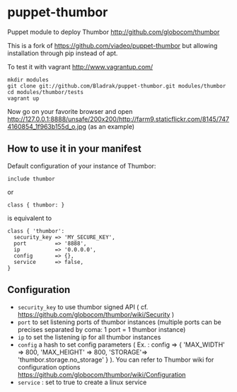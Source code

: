 puppet-thumbor
==============

Puppet module to deploy Thumbor http://github.com/globocom/thumbor

This is a fork of https://github.com/viadeo/puppet-thumbor but allowing installation through pip instead of apt.

To test it with vagrant http://www.vagrantup.com/

```
mkdir modules
git clone git://github.com/Bladrak/puppet-thumbor.git modules/thumbor
cd modules/thumbor/tests
vagrant up
```

Now go on your favorite browser and open http://127.0.0.1:8888/unsafe/200x200/http://farm9.staticflickr.com/8145/7474160854_1f963b155d_o.jpg (as an example)

How to use it in your manifest
------------------------------

Default configuration of your instance of Thumbor:
```
include thumbor
```

or

```
class { thumbor: }
```

is equivalent to

```
class { 'thumbor':
  security_key => 'MY_SECURE_KEY',
  port         => '8888',
  ip           => '0.0.0.0',
  config       => {},
  service      => false,
}
```

Configuration
-------------

  * `security_key` to use thumbor signed API ( cf. https://github.com/globocom/thumbor/wiki/Security )
  * `port` to set listening ports of thumbor instances (multiple ports can be precises separated by coma: 1 port = 1 thumbor instance)
  * `ip` to set the listening ip for all thumbor instances
  * `config` a hash to set config parameters ( Ex. : config => { 'MAX_WIDTH' => 800, 'MAX_HEIGHT' => 800, 'STORAGE'=> 'thumbor.storage.no_storage' } ). You can refer to Thumbor wiki for configuration options https://github.com/globocom/thumbor/wiki/Configuration 
  * `service` : set to true to create a linux service
